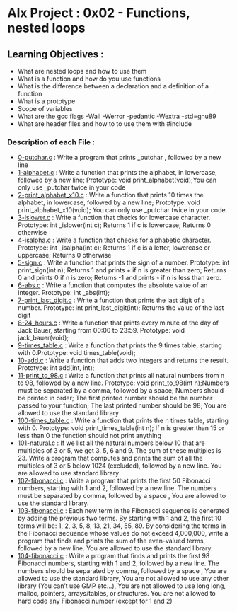 # Alx Project : 0x02 - Functions, nested loops

## Learning Objectives :
* What are nested loops and how to use them
* What is a function and how do you use functions
* What is the difference between a declaration and a definition of a function
* What is a prototype
* Scope of variables
* What are the gcc flags -Wall -Werror -pedantic -Wextra -std=gnu89
* What are header files and how to to use them with #include

### Description of each File :

- [0-putchar.c](./0-putchar.c)   : Write a program that prints _putchar , followed by a new line
- [1-alphabet.c](./1-alphabet.c) : Write a function that prints the alphabet, in lowercase, followed by a new line; Prototype: void print_alphabet(void);You   can   only use _putchar twice in your code
- [2-print_alphabet_x10.c](./2-print_alphabet_x10.c)   : Write a function that prints 10 times the alphabet, in lowercase, followed by a new line; Prototype:     void print_alphabet_x10(void); You can only use _putchar twice in your code.
- [3-islower.c](./3-islower.c)   : Write a function that checks for lowercase character. Prototype: int _islower(int c); Returns 1 if c is lowercase; Returns   0 otherwise
- [4-isalpha.c](./4-isalpha.c)   : Write a function that checks for alphabetic character. Prototype: int _isalpha(int c); Returns 1 if c is a letter,           lowercase   or uppercase; Returns 0 otherwise
- [5-sign.c](./5-sign.c)         : Write a function that prints the sign of a number. Prototype: int print_sign(int n); Returns 1 and prints + if n is         greater than zero; Returns 0 and prints 0 if n is zero; Returns -1 and prints - if n is less than zero.
- [6-abs.c](./6-abs.c)           : Write a function that computes the absolute value of an integer. Prototype: int _abs(int);
- [7-print_last_digit.c](./7-print_last_digit.c)   : Write a function that prints the last digit of a number. Prototype: int print_last_digit(int); Returns     the   value of the last digit
- [8-24_hours.c](./8-24_hours.c) : Write a function that prints every minute of the day of Jack Bauer, starting from 00:00 to 23:59. Prototype: void           jack_bauer(void);
- [9-times_table.c](./9-times_table.c)   : Write a function that prints the 9 times table, starting with 0.Prototype: void times_table(void);
- [10-add.c](./10-add.c)         : Write a function that adds two integers and returns the result. Prototype: int add(int, int);
- [11-print_to_98.c](./11-print_to_98.c)   : Write a function that prints all natural numbers from n to 98, followed by a new line. Prototype: void             print_to_98(int n);Numbers must be separated by a comma, followed by a space; Numbers should be printed in order; The first printed number should be the     number passed to your function; The last printed number should be 98; You are allowed to use the standard library
- [100-times_table.c](./100-times_table.c)   : Write a function that prints the n times table, starting with 0. Prototype: void print_times_table(int n);
  If n is greater than 15 or less than 0 the function should not print anything
- [101-natural.c](./101-natural.c)   : If we list all the natural numbers below 10 that are multiples of 3 or 5, we get 3, 5, 6 and 9. The sum of these         multiples is 23. Write a program that computes and prints the sum of all the multiples of 3 or 5 below 1024 (excluded), followed by a new line. You are       allowed to use standard library
- [102-fibonacci.c](./102-fibonacci.c)   : Write a program that prints the first 50 Fibonacci numbers, starting with 1 and 2, followed by a new line. The       numbers must be separated by comma, followed by a space , You are allowed to use the standard library.
- [103-fibonacci.c](./103-fibonacci.c)   : Each new term in the Fibonacci sequence is generated by adding the previous two terms. By starting with 1 and 2,     the first 10 terms will be: 1, 2, 3, 5, 8, 13, 21, 34, 55, 89. By considering the terms in the Fibonacci sequence whose values do not exceed 4,000,000,       write a program that finds and prints the sum of the even-valued terms, followed by a new line. You are allowed to use the standard library.
- [104-fibonacci.c](./104-fibonacci.c)   : Write a program that finds and prints the first 98 Fibonacci numbers, starting with 1 and 2, followed by a new       line. The numbers should be separated by comma, followed by a space , You are allowed to use the standard library, You are not allowed to use any other       library (You can’t use GMP etc…), You are not allowed to use long long, malloc, pointers, arrays/tables, or structures. You are not allowed to hard code     any Fibonacci number (except for 1 and 2)

